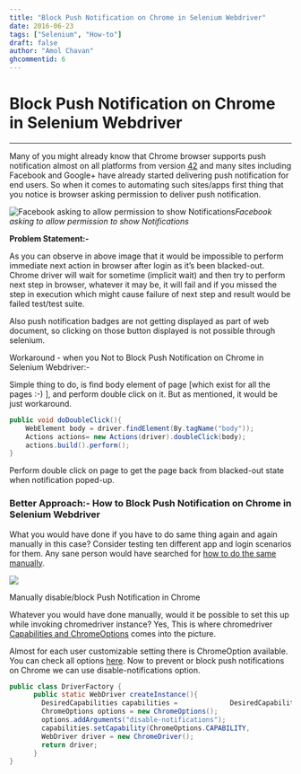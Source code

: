 ```yaml
---
title: "Block Push Notification on Chrome in Selenium Webdriver"
date: 2016-06-23
tags: ["Selenium", "How-to"]
draft: false
author: "Amol Chavan"
ghcommentid: 6
---
```


# Block Push Notification on Chrome in Selenium Webdriver

---

Many of you might already know that Chrome browser supports push notification almost on all platforms from version [42](https://developers.google.com/web/updates/2015/03/push-notifications-on-the-open-web?hl=en) and many sites including Facebook and Google+ have already started delivering push notification for end users. So when it comes to automating such sites/apps first thing that you notice is browser asking permission to deliver push notification.

![Facebook asking to allow permission to show Notifications](https://lh3.googleusercontent.com/IVt4JDjdHn6VU-M_I4x-40BaVmcK8upDfgJfJApnEr9l4qCPR5HGdwBXcKs1suENuIH3d0dH4phPzSOADJCBfM7PnmjLhOyduzIZhNa9kWxDQieaSRlqUmGnQ1LixUFuODZpC_DW)_Facebook asking to allow permission to show Notifications_

**Problem Statement:-**

As you can observe in above image that it would be impossible to perform immediate next action in browser after login as it’s been blacked-out. Chrome driver will wait for sometime (implicit wait) and then try to perform next step in browser, whatever it may be, it will fail and if you missed the step in execution which might cause failure of next step and result would be failed test/test suite.

Also push notification badges are not getting displayed as part of web document, so clicking on those button displayed is not possible through selenium.

Workaround - when you Not to Block Push Notification on Chrome in Selenium Webdriver:-

Simple thing to do, is find body element of page [which exist for all the pages :-) ], and perform double click on it. But as mentioned, it would be just workaround.

```java
public void doDoubleClick(){
    WebElement body = driver.findElement(By.tagName("body"));
    Actions actions= new Actions(driver).doubleClick(body);
    actions.build().perform();
}
```

Perform double click on page to get the page back from blacked-out state when notification poped-up.

### **Better Approach:- How to** Block Push Notification on Chrome in Selenium Webdriver

What you would have done if you have to do same thing again and again manually in this case? Consider testing ten different app and login scenarios for them. Any sane person would have searched for [how to do the same manually](https://support.google.com/chrome/answer/3220216?hl=en).

![](https://lh3.googleusercontent.com/8UuffqvZBS24ZtwgNG1WU0DlCli8_5ZNHPLSe9-qQ8s4uuD4mJ0FpEFNGcjoD-gNZo8gS4l46MA0tCPNir5CSrDkjcgoMoeKNPtviiddtArH-6iSk91yXYIemR1l_hQ_qMAJ8TCM)

Manually disable/block Push Notification in Chrome

Whatever you would have done manually, would it be possible to set this up while invoking chromedriver instance? Yes, This is where chromedriver [Capabilities and ChromeOptions](https://sites.google.com/a/chromium.org/chromedriver/capabilities) comes into the picture.

Almost for each user customizable setting there is ChromeOption available. You can check all options [here](http://www.assertselenium.com/java/list-of-chrome-driver-command-line-arguments/). Now to prevent or block push notifications on Chrome we can use disable-notifications option.

```java
public class DriverFactory {
      public static WebDriver createInstance(){
        DesiredCapabilities capabilities =             DesiredCapabilities.chrome();
        ChromeOptions options = new ChromeOptions();
        options.addArguments("disable-notifications");
        capabilities.setCapability(ChromeOptions.CAPABILITY,             options);
        WebDriver driver = new ChromeDriver();
        return driver;
      }
}
```
